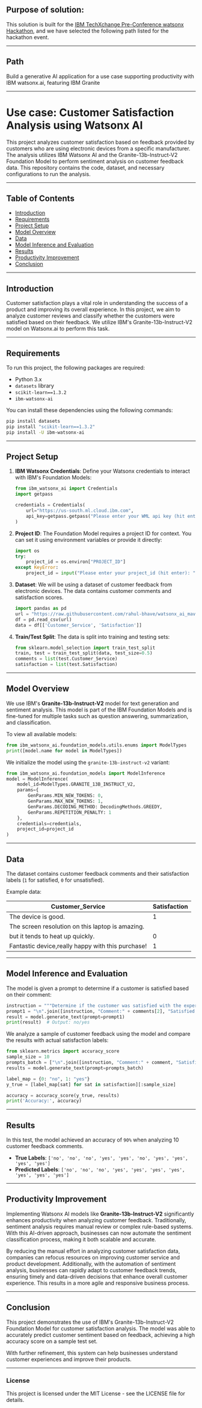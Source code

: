 ## Purpose of solution:
This solution is built for the [IBM TechXchange Pre-Conference watsonx Hackathon](https://pretxchack.watsonx-challenge.ibm.com/), and we have selected the following path listed for the hackathon event.

---

## Path
Build a generative AI application for a use case supporting productivity with IBM watsonx.ai, featuring IBM Granite

---

# Use case: Customer Satisfaction Analysis using Watsonx AI

This project analyzes customer satisfaction based on feedback provided by customers who are using electronic devices from a specific manufacturer. The analysis utilizes IBM Watsonx AI and the Granite-13b-Instruct-V2 Foundation Model to perform sentiment analysis on customer feedback data. This repository contains the code, dataset, and necessary configurations to run the analysis.

---

## Table of Contents
- [Introduction](#introduction)
- [Requirements](#requirements)
- [Project Setup](#project-setup)
- [Model Overview](#model-overview)
- [Data](#data)
- [Model Inference and Evaluation](#model-inference-and-evaluation)
- [Results](#results)
- [Productivity Improvement](#productivity-improvement)
- [Conclusion](#conclusion)

---

## Introduction

Customer satisfaction plays a vital role in understanding the success of a product and improving its overall experience. In this project, we aim to analyze customer reviews and classify whether the customers were satisfied based on their feedback. We utilize IBM's Granite-13b-Instruct-V2 model on Watsonx.ai to perform this task.

---

## Requirements

To run this project, the following packages are required:

- Python 3.x
- `datasets` library
- `scikit-learn==1.3.2`
- `ibm-watsonx-ai`

You can install these dependencies using the following commands:

```bash
pip install datasets
pip install "scikit-learn==1.3.2"
pip install -U ibm-watsonx-ai
```

---

## Project Setup

1. **IBM Watsonx Credentials**:
   Define your Watsonx credentials to interact with IBM's Foundation Models:

   ```python
   from ibm_watsonx_ai import Credentials
   import getpass

   credentials = Credentials(
       url="https://us-south.ml.cloud.ibm.com",
       api_key=getpass.getpass("Please enter your WML api key (hit enter): ")
   )
   ```

2. **Project ID**:
   The Foundation Model requires a project ID for context. You can set it using environment variables or provide it directly:

   ```python
   import os
   try:
       project_id = os.environ["PROJECT_ID"]
   except KeyError:
       project_id = input("Please enter your project_id (hit enter): ")
   ```

3. **Dataset**:
   We will be using a dataset of customer feedback from electronic devices. The data contains customer comments and satisfaction scores.

   ```python
   import pandas as pd
   url = "https://raw.githubusercontent.com/rahul-bhave/watsonx_ai_maverics/main/electronic_device_customer_feedback.csv"
   df = pd.read_csv(url)
   data = df[['Customer_Service', 'Satisfaction']]
   ```

4. **Train/Test Split**:
   The data is split into training and testing sets:

   ```python
   from sklearn.model_selection import train_test_split
   train, test = train_test_split(data, test_size=0.5)
   comments = list(test.Customer_Service)
   satisfaction = list(test.Satisfaction)
   ```

---

## Model Overview

We use IBM's **Granite-13b-Instruct-V2** model for text generation and sentiment analysis. This model is part of the IBM Foundation Models and is fine-tuned for multiple tasks such as question answering, summarization, and classification.

To view all available models:

```python
from ibm_watsonx_ai.foundation_models.utils.enums import ModelTypes
print([model.name for model in ModelTypes])
```

We initialize the model using the `granite-13b-instruct-v2` variant:

```python
from ibm_watsonx_ai.foundation_models import ModelInference
model = ModelInference(
    model_id=ModelTypes.GRANITE_13B_INSTRUCT_V2, 
    params={
        GenParams.MIN_NEW_TOKENS: 0,
        GenParams.MAX_NEW_TOKENS: 1,
        GenParams.DECODING_METHOD: DecodingMethods.GREEDY,
        GenParams.REPETITION_PENALTY: 1
    },
    credentials=credentials,
    project_id=project_id
)
```

---

## Data

The dataset contains customer feedback comments and their satisfaction labels (`1` for satisfied, `0` for unsatisfied).

Example data:

| Customer_Service                                 | Satisfaction |
|--------------------------------------------------|--------------|
| The device is good.                              | 1            |
| The screen resolution on this laptop is amazing.
|  but it tends to heat up quickly.                | 0            |
| Fantastic device,really happy with this purchase!| 1            |

---

## Model Inference and Evaluation

The model is given a prompt to determine if a customer is satisfied based on their comment:

```python
instruction = """Determine if the customer was satisfied with the experience based on the comment. Return simple yes or no."""
prompt1 = "\n".join([instruction, "Comment:" + comments[2], "Satisfied:"])
result = model.generate_text(prompt=prompt1)
print(result)  # Output: no/yes
```

We analyze a sample of customer feedback using the model and compare the results with actual satisfaction labels:

```python
from sklearn.metrics import accuracy_score
sample_size = 10
prompts_batch = ["\n".join([instruction, "Comment:" + comment, "Satisfied:"]) for comment in comments[:sample_size]]
results = model.generate_text(prompt=prompts_batch)

label_map = {0: "no", 1: "yes"}
y_true = [label_map[sat] for sat in satisfaction][:sample_size]

accuracy = accuracy_score(y_true, results)
print('Accuracy:', accuracy)
```

---

## Results

In this test, the model achieved an accuracy of `90%` when analyzing 10 customer feedback comments.

- **True Labels**: `['no', 'no', 'no', 'yes', 'yes', 'no', 'yes', 'yes', 'yes', 'yes']`
- **Predicted Labels**: `['no', 'no', 'no', 'yes', 'yes', 'yes', 'yes', 'yes', 'yes', 'yes']`

---

## Productivity Improvement

Implementing Watsonx AI models like **Granite-13b-Instruct-V2** significantly enhances productivity when analyzing customer feedback. Traditionally, sentiment analysis requires manual review or complex rule-based systems. With this AI-driven approach, businesses can now automate the sentiment classification process, making it both scalable and accurate. 

By reducing the manual effort in analyzing customer satisfaction data, companies can refocus resources on improving customer service and product development. Additionally, with the automation of sentiment analysis, businesses can rapidly adapt to customer feedback trends, ensuring timely and data-driven decisions that enhance overall customer experience. This results in a more agile and responsive business process.

---

## Conclusion

This project demonstrates the use of IBM's Granite-13b-Instruct-V2 Foundation Model for customer satisfaction analysis. The model was able to accurately predict customer sentiment based on feedback, achieving a high accuracy score on a sample test set.

With further refinement, this system can help businesses understand customer experiences and improve their products.

---

### License
This project is licensed under the MIT License - see the LICENSE file for details.


